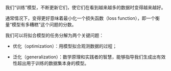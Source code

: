 我们“训练”模型，不断更新它们，使它们在看到越来越多的数据时变得越来越好。

通常情况下，变得更好意味着最小化一个损失函数（loss function），即一个衡量“模型有多糟糕”这个问题的分数。

我们可以将拟合模型的任务分解为两个关键问题：

- 优化（optimization）：用模型拟合观测数据的过程；

- 泛化（generalization）：数学原理和实践者的智慧，能够指导我们生成出有效性超出用于训练的数据集本身的模型。

